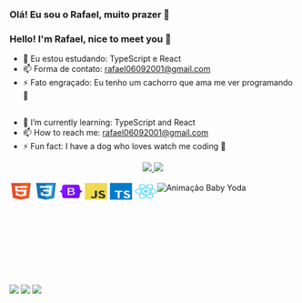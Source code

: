 ### Olá! Eu sou o Rafael, muito prazer 👋
### Hello! I'm Rafael, nice to meet you 👋

- 🌱 Eu estou estudando: TypeScript e React
- 📫 Forma de contato: rafael06092001@gmail.com 
- ⚡ Fato engraçado: Eu tenho um cachorro que ama me ver programando 🐶
##
- 🌱 I’m currently learning: TypeScript and React
- 📫 How to reach me: rafael06092001@gmail.com
- ⚡ Fun fact: I have a dog who loves watch me coding 🐶

<div align="center">
  <a href="https://github.com/RafaelFortes01">
  <img height="150em" src="https://github-readme-stats.vercel.app/api?username=RafaelFortes01&show_icons=true&theme=github_dark&include_all_commits=true&count_private=true"/>
  <img height="150em" src="https://github-readme-stats.vercel.app/api/top-langs/?username=RafaelFortes01&layout=compact&langs_count=3&theme=github_dark"/>
</div>
  
 <div style="display: inline-block"><br>
   <img align="center" alt="HTML logo" height="30" width="40" src="https://raw.githubusercontent.com/devicons/devicon/master/icons/html5/html5-original.svg">
   <img align="center" alt="CSS logo" height="30" width="40" src="https://raw.githubusercontent.com/devicons/devicon/master/icons/css3/css3-original.svg">
   <img align="center" alt="Bootstrap logo" height="30" width="40" src="https://raw.githubusercontent.com/devicons/devicon/6910f0503efdd315c8f9b858234310c06e04d9c0/icons/bootstrap/bootstrap-original.svg">
   <img align="center" alt="JavaScript logo" height="30" width="40" src="https://raw.githubusercontent.com/devicons/devicon/master/icons/javascript/javascript-original.svg">
   <img align="center" alt="TypeScript logo" height="30" width="40" src="https://raw.githubusercontent.com/devicons/devicon/6910f0503efdd315c8f9b858234310c06e04d9c0/icons/typescript/typescript-original.svg">
   <img align="center" alt="React logo" height="30" width="40" src="https://raw.githubusercontent.com/devicons/devicon/6910f0503efdd315c8f9b858234310c06e04d9c0/icons/react/react-original.svg">
   
   <img align="right" alt="Animação Baby Yoda" height="150" src="https://c.tenor.com/7rMJZKO5CYYAAAAC/baby-yoda-hi.gif">
 </div>
  
  
  ##
  <div>
    <a href="https://www.facebook.com/rafael.forteslacerda" target="_blank"><img src="https://img.shields.io/badge/Facebook-1877F2?style=for-the-badge&logo=facebook&logoColor=white" target="_blank"></a>
    <a href="https://www.instagram.com/rafa.fortes_/" target="_blank"><img src="https://img.shields.io/badge/-Instagram-%23E4405F?style=for-the-badge&logo=instagram&logoColor=white" target="_blank"></a>
    <a href = "mailto:rafael06092001@gmail.com"><img src="https://img.shields.io/badge/-Gmail-%23333?style=for-the-badge&logo=gmail&logoColor=white" target="_blank"></a>
  </div>
